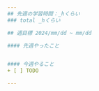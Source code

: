 ```yaml
---
## 先週の学習時間：_hくらい
### total _hくらい

## 週目標 2024/mm/dd ~ mm/dd

#### 先週やったこと


#### 今週やること
+ [ ] TODO

---
```

